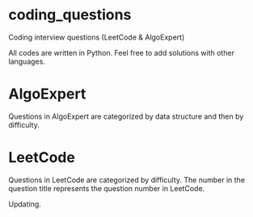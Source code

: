 # coding_questions
Coding interview questions (LeetCode &amp; AlgoExpert)

All codes are written in Python.
Feel free to add solutions with other languages.

# AlgoExpert
Questions in AlgoExpert are categorized by data structure and then by difficulty.

# LeetCode
Questions in LeetCode are categorized by difficulty. 
The number in the question title represents the question number in LeetCode.

Updating.

